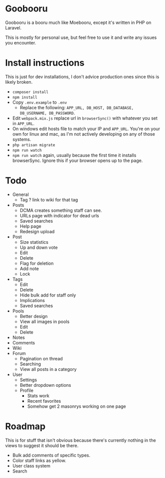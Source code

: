 # Goobooru

Goobooru is a booru much like Moebooru, except it's written in PHP on Laravel.

This is mostly for personal use, but feel free to use it and write any issues you encounter.

# Install instructions
This is just for dev installations, I don't advice production ones since this is likely broken.

* ```composer install```
* ```npm install```
* Copy ```.env.example``` to ```.env```
    * Replace the following: ```APP_URL, DB_HOST, DB_DATABASE, DB_USERNAME, DB_PASSWORD```.
* Edit ```webpack.mix.js``` replace url in ```browserSync()``` with whatever you set in ```APP_URL```.
* On windows edit hosts file to match your IP and ```APP_URL```. You're on your own for linux and mac, as I'm not actively developing on any of those systems.
* ```php artisan migrate```
* ```npm run watch```
* ```npm run watch``` again, usually because the first time it installs browserSync. Ignore this if your browser opens up to the page.

# Todo
* General
    * Tag ? link to wiki for that tag
* Posts
    * DCMA creates something staff can see.
    * URLs page with indicator for dead urls
    * Saved searches
    * Help page
    * Redesign upload
* Post
    * Size statistics
    * Up and down vote
    * Edit
    * Delete
    * Flag for deletion
    * Add note
    * Lock
* Tags
    * Edit
    * Delete
    * Hide bulk add for staff only
    * Implications
    * Saved searches
* Pools
    * Better design
    * View all images in pools
    * Edit
    * Delete
* Notes
* Comments
* Wiki
* Forum
    * Pagination on thread
    * Searching
    * View all posts in a category
* User
    * Settings
    * Better dropdown options
    * Profile
        * Stats work
        * Recent favorites
        * Somehow get 2 masonrys working on one page

# Roadmap

This is for stuff that isn't obvious because there's currently nothing in the views to suggest it should be there.

* Bulk add comments of specific types.
* Color staff links as yellow.
* User class system
* Search

